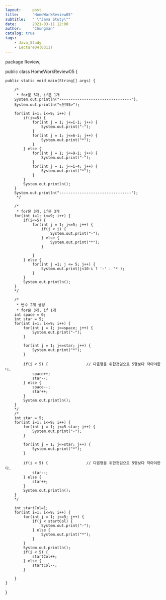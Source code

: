 ```yaml
---
layout:     post
title:      "HomeWorkReview05"
subtitle:   " \"Java Stuty\""
date:       2021-03-11 12:00
author:     "Chungman"
catalog: true
tags:
    - Java_Study
    - Lecture04(0311)
---
```


package Review;

public class HomeWorkReview05 {

	public static void main(String[] args) {
		
		/*
		 * for문 5개, if문 1개
		System.out.println("--------------------------------");
		System.out.println("<문제5>");
		
		for(int i=1; i<=9; i++) {
			if(i<=5) {
				for(int j = 1; j<=i-1; j++) {
					System.out.print("-");
				}
				for(int j = 1; j<=6-i; j++) {
					System.out.print("*");
				}
			} else {
				for(int j = 1; j<=9-i; j++) {
					System.out.print("-");
				}
				for(int j = 1; j<=i-4; j++) {
					System.out.print("*");
				}
			}
			System.out.println();
		}
		System.out.println("--------------------------------");
		 */
		
		/*
		 * for문 3개, if문 3개
		for(int i=1; i<=9; i++) {
			if(i<=5) {
				for(int j = 1; j<=5; j++) {
					if(j < i) {
						System.out.print("-");
					} else {
						System.out.print("*");
					}
				
				}
			} else {
				for(int j =1; j <= 5; j++) {
					System.out.print(j<10-i ? '-' : '*');
				}
			}
			System.out.println();
		}
		*/
		
		/*
		 * 변수 2개 생성
		 * for문 3개, if 1개
		int space = 0;
		int star = 5;
		for(int i=1; i<=9; i++) {
			for(int j = 1; j<=space; j++) {
				System.out.print("-");
			}
			
			for(int j = 1; j<=star; j++) {
				System.out.print("*");
			}
			
			if(i < 5) {					// 다음행을 위한것임으로 5행보다 작아야한다.
				space++;
				star--;
			} else {
				space--;
				star++;
			}
			System.out.println();
		}
		*/
		/*
		int star = 5;
		for(int i=1; i<=9; i++) {
			for(int j = 1; j<=5-star; j++) {
				System.out.print("-");
			}
			
			for(int j = 1; j<=star; j++) {
				System.out.print("*");
			}
			
			if(i < 5) {					// 다음행을 위한것임으로 5행보다 작아야한다.
				star--;
			} else {
				star++;
			}
			System.out.println();
		}
		*/
		
		int startCol=1;
		for(int i=1; i<=9; i++) {
			for(int j = 1; j<=5; j++) {
				if(j < startCol) {
					System.out.print("-");
				} else {
					System.out.print("*");
				}
			}
			System.out.println();
			if(i < 5) {	
				startCol++;
			} else {
				startCol--;
			}
			
		}
	}
}
